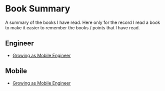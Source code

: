 # Book Summary

A summary of the books I have read. Here only for the record I read a book to make it easier to remember the books / points that I have read.

## Engineer

- [Growing as Mobile Engineer](./books/growing_as_mobile_engineer.md)

## Mobile

- [Growing as Mobile Engineer](./books/growing_as_mobile_engineer.md)

